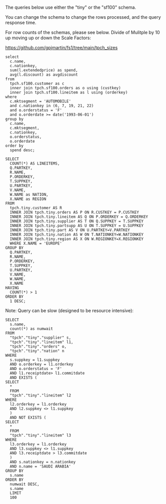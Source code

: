 
The queries below use either the "tiny" or the "sf100" schema. </br>

You can change the schema to change the rows processed, and the query response time.

For row counts of the schemas, please see below. Divide of Mulitple by 10 up moving up or down the Scale Factors: </br>

https://github.com/gpjmartin/fs1/tree/main/tpch_sizes

    select
      c.name,
      c.nationkey,
      sum(l.extendedprice) as spend,
      avg(l.discount) as avgdiscount
    from
      tpch.sf100.customer as c
      inner join tpch.sf100.orders as o using (custkey)
      inner join tpch.sf100.lineitem as l using (orderkey)
    where
      c.mktsegment = 'AUTOMOBILE'
      and c.nationkey in (6, 7, 19, 21, 22)
      and o.orderstatus = 'F'
      and o.orderdate >= date('1993-06-01')
    group by
      c.name,
      c.mktsegment,
      c.nationkey,
      o.orderstatus,
      o.orderdate
    order by
      spend desc;

    SELECT
      COUNT(*) AS LINEITEMS,
      Q.PARTKEY,
      R.NAME,
      P.ORDERKEY,
      T.SUPPKEY,
      U.PARTKEY,
      V.NAME,
      W.NAME as NATION,
      X.NAME as REGION
    FROM
      tpch.tiny.customer AS R
      INNER JOIN tpch.tiny.orders AS P ON R.CUSTKEY = P.CUSTKEY
      INNER JOIN tpch.tiny.lineitem AS Q ON P.ORDERKEY = Q.ORDERKEY
      INNER JOIN tpch.tiny.supplier AS T ON Q.SUPPKEY = T.SUPPKEY
      INNER JOIN tpch.tiny.partsupp AS U ON T.SUPPKEY = U.SUPPKEY
      INNER JOIN tpch.tiny.part AS V ON U.PARTKEY=V.PARTKEY
      INNER JOIN tpch.tiny.nation AS W ON T.NATIONKEY=W.NATIONKEY
      INNER JOIN tpch.tiny.region AS X ON W.REGIONKEY=X.REGIONKEY
      WHERE X.NAME = 'EUROPE'
    GROUP BY
      Q.PARTKEY,
      R.NAME,
      P.ORDERKEY,
      T.SUPPKEY,
      U.PARTKEY,
      V.NAME,
      W.NAME,
      X.NAME
    HAVING
      COUNT(*) > 1
    ORDER BY
      1 DESC;
      
 Note: Query can be slow (designed to be resource intensive):</br>
 
    SELECT 
      s.name, 
      count(*) as numwait
    FROM 
      "tpch"."tiny"."supplier" s,
      "tpch"."tiny"."lineitem" l1,
      "tpch"."tiny"."orders" o,
      "tpch"."tiny"."nation" n
    WHERE 
      s.suppkey = l1.suppkey 
      AND o.orderkey = l1.orderkey
      AND o.orderstatus = 'F'
      AND l1.receiptdate> l1.commitdate
      AND EXISTS (
    SELECT 
      * 
      FROM 
      "tpch"."tiny"."lineitem" l2
    WHERE 
      l2.orderkey = l1.orderkey
      AND l2.suppkey <> l1.suppkey
      ) 
      AND NOT EXISTS (
    SELECT 
      * 
      FROM 
      "tpch"."tiny"."lineitem" l3
    WHERE 
      l3.orderkey = l1.orderkey 
      AND l3.suppkey <> l1.suppkey 
      AND l3.receiptdate > l3.commitdate
      ) 
      AND s.nationkey = n.nationkey 
      AND n.name = 'SAUDI ARABIA'
    GROUP BY 
      s.name
    ORDER BY 
      numwait DESC, 
      s.name
      LIMIT 
      100      


    
